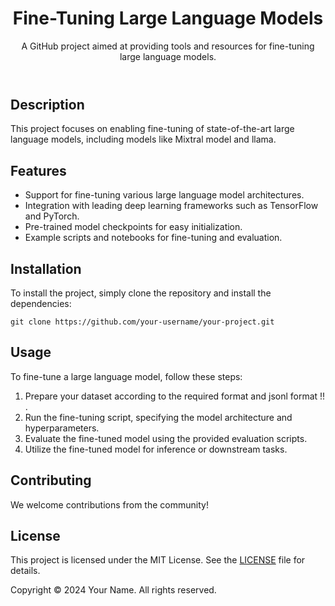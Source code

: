 <!DOCTYPE html>
<html lang="en">
<head>
  <meta charset="UTF-8">
  <meta name="viewport" content="width=device-width, initial-scale=1.0">
</head>
<body>

  <header>
    <h1>Fine-Tuning Large Language Models</h1>
    <p>A GitHub project aimed at providing tools and resources for fine-tuning large language models.</p>
  </header>

  <section>
    <h2>Description</h2>
    <p>This project focuses on enabling fine-tuning of state-of-the-art large language models, including models like Mixtral model and llama.</p>
  </section>

  <section>
    <h2>Features</h2>
    <ul>
      <li>Support for fine-tuning various large language model architectures.</li>
      <li>Integration with leading deep learning frameworks such as TensorFlow and PyTorch.</li>
      <li>Pre-trained model checkpoints for easy initialization.</li>
      <li>Example scripts and notebooks for fine-tuning and evaluation.</li>
    </ul>
  </section>

  <section>
    <h2>Installation</h2>
    <p>To install the project, simply clone the repository and install the dependencies:</p>
    <pre><code>git clone https://github.com/your-username/your-project.git</code></pre>
  </section>

  <section>
    <h2>Usage</h2>
    <p>To fine-tune a large language model, follow these steps:</p>
    <ol>
      <li>Prepare your dataset according to the required format and jsonl format !! .</li>
      <li>Run the fine-tuning script, specifying the model architecture and hyperparameters.</li>
      <li>Evaluate the fine-tuned model using the provided evaluation scripts.</li>
      <li>Utilize the fine-tuned model for inference or downstream tasks.</li>
    </ol>
  </section>
  
  <section>
    <h2>Contributing</h2>
    <p>We welcome contributions from the community! </p>
  </section>

  <section>
    <h2>License</h2>
    <p>This project is licensed under the MIT License. See the <a href="LICENSE">LICENSE</a> file for details.</p>
  </section>

  <footer>
    <p>Copyright &copy; 2024 Your Name. All rights reserved.</p>
  </footer>

</body>
</html>

